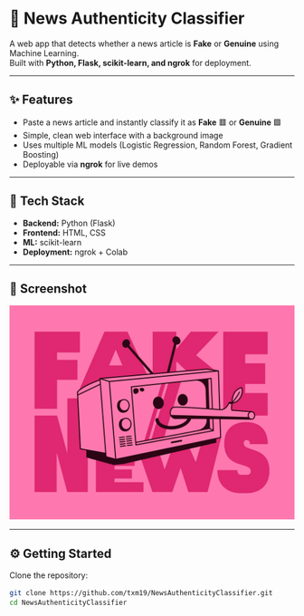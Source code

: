 # 📰 News Authenticity Classifier

A web app that detects whether a news article is **Fake** or **Genuine** using Machine Learning.  
Built with **Python, Flask, scikit-learn, and ngrok** for deployment.

---

## ✨ Features
- Paste a news article and instantly classify it as **Fake** 🟥 or **Genuine** 🟩  
- Simple, clean web interface with a background image  
- Uses multiple ML models (Logistic Regression, Random Forest, Gradient Boosting)  
- Deployable via **ngrok** for live demos

---

## 🚀 Tech Stack
- **Backend:** Python (Flask)  
- **Frontend:** HTML, CSS  
- **ML:** scikit-learn  
- **Deployment:** ngrok + Colab  

---

## 📸 Screenshot
<img src="static/fake.png" width="600">

---

## ⚙️ Getting Started

Clone the repository:
```bash
git clone https://github.com/txm19/NewsAuthenticityClassifier.git
cd NewsAuthenticityClassifier
